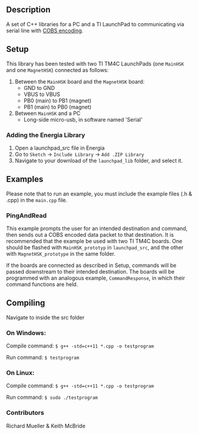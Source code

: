 
Description
-----------
A set of C++ libraries for a PC and a TI LaunchPad to communicating via serial line with [COBS encoding](https://en.wikipedia.org/wiki/Consistent_Overhead_Byte_Stuffing).

Setup
-----
This library has been tested with two TI TM4C LaunchPads (one `MainHSK` and one `MagnetHSK`) connected as follows:
1. Between the `MainHSK` board and the `MagnetHSK` board:
    * GND to GND
    * VBUS to VBUS
    * PB0 (main) to PB1 (magnet)
    * PB1 (main) to PB0 (magnet)
2. Between `MainHSK` and a PC
    * Long-side micro-usb, in software named 'Serial'

### Adding the Energia Library
1. Open a launchpad_src file in Energia
2. Go to `Sketch` -> `Include Library` -> `Add .ZIP Library`
3. Navigate to your download of the `launchpad_lib` folder, and select it.


Examples
--------
Please note that to run an example, you must include the example files (.h & .cpp) in the `main.cpp` file.

### PingAndRead
This example prompts the user for an intended destination and command, then sends out a COBS encoded data packet to that destination. It is recommended that the example be used with two TI TM4C boards. One should be flashed with `MainHSK_prototyp` in `launchpad_src`, and the other with `MagnetHSK_prototype` in the same folder.

If the boards are connected as described in Setup, commands will be passed downstream to their intended destination. The boards will be programmed with an analogous example, `CommandResponse`, in which their command functions are held.

Compiling
---------
Navigate to inside the src folder

### On Windows:
Compile command: `$ g++ -std=c++11 *.cpp -o testprogram`

Run command: `$ testprogram`

### On Linux:
Compile command: `$ g++ -std=c++11 *.cpp -o testprogram`

Run command: `$ sudo ./testprogram`


### Contributors

Richard Mueller & Keith McBride
